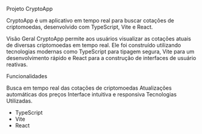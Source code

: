 
Projeto CryptoApp

CryptoApp é um aplicativo em tempo real para buscar cotações de criptomoedas, desenvolvido com TypeScript, Vite e React.

Visão Geral
CryptoApp permite aos usuários visualizar as cotações atuais de diversas criptomoedas em tempo real. Ele foi construído utilizando tecnologias modernas como TypeScript para tipagem segura, Vite para um desenvolvimento rápido e React para a construção de interfaces de usuário reativas.

Funcionalidades

Busca em tempo real das cotações de criptomoedas
Atualizações automáticas dos preços
Interface intuitiva e responsiva
Tecnologias Utilizadas.

* TypeScript
* Vite
* React
